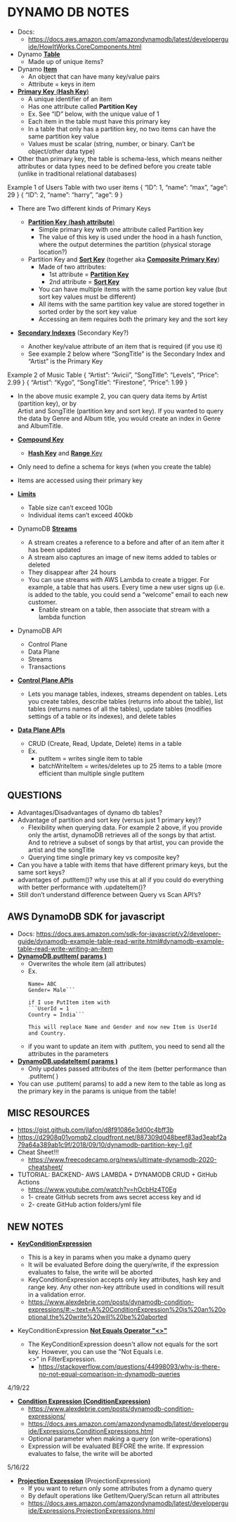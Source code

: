 # DYNAMO DB NOTES

- Docs:
  - https://docs.aws.amazon.com/amazondynamodb/latest/developerguide/HowItWorks.CoreComponents.html
- Dynamo <ins>**Table**</ins>
  - Made up of unique items?
- Dynamo <ins>**Item**</ins>
  - An object that can have many key/value pairs
  - Attribute = keys in item
- <ins>**Primary Key** (**Hash Key**)</ins>
  - A unique identifier of an item
  - Has one attribute called **Partition Key**
  - Ex. See “ID” below, with the unique value of 1
  - Each item in the table must have this primary key
  - In a table that only has a partition key, no two items can have the same partition key value
  - Values must be scalar (string, number, or binary. Can’t be object/other data type)
- Other than primary key, the table is schema-less, which means neither attributes or data types need to be defined before you create table (unlike in traditional relational databases)

Example 1 of Users Table with two user items
{
  “ID”: 1,
  “name”: “max”,
  “age”: 29
}
{
  “ID”: 2,
  “name”: “harry”,
  “age”: 9
}

- There are Two different kinds of Primary Keys
  - <ins>**Partition Key** (**hash attribute**)</ins>
    - Simple primary key with one attribute called Partition key
    - The value of this key is used under the hood in a hash function, where the output determines the partition (physical storage location?)
  - Partition Key and <ins>**Sort Key**</ins> (together aka <ins>**Composite Primary Key**</ins>)
    - Made of two attributes:
      - 1st attribute = <ins>**Partition Key**</ins>
      - 2nd attribute = <ins>**Sort Key**</ins>
    - You can have multiple items with the same portion key value (but sort key values must be different)
    - All items with the same partition key value are stored together in sorted order by the sort key value
    - Accessing an item requires both the primary key and the sort key

- <ins>**Secondary Indexes**</ins> (Secondary Key?)
  - Another key/value attribute of an item that is required (if you use it)
  - See example 2 below where “SongTitle” is the Secondary Index and “Artist” is the Primary Key

Example 2 of Music Table
{
  “Artist”: “Avicii”,
  “SongTitle”: “Levels”,
  “Price”: 2.99
}
{
  “Artist”: “Kygo”,
  “SongTitle”: “Firestone”,
  “Price”: 1.99
}

- In the above music example 2, you can query data items by Artist (partition key), or by  
  Artist and SongTitle (partition key and sort key). If you wanted to query the data by Genre and Album title, you would create an index in Genre and AlbumTitle. 

- <ins>**Compound Key**</ins>
  - <ins>**Hash Key**</ins> and <ins>**Range** Key</ins>
- Only need to define a schema for keys (when you create the table)
- Items are accessed using their primary key
- <ins>**Limits**</ins>
  - Table size can’t exceed 10Gb
  - Individual items can’t exceed 400kb

- DynamoDB <ins>**Streams**</ins>
  - A stream creates a reference to a before and after of an item after it has been updated
  - A stream also captures an image of new items added to tables or deleted
  - They disappear after 24 hours
  - You can use streams with AWS Lambda to create a trigger. For example, a table that has users. Every time a new user signs up (i.e. is added to the table, you could send a “welcome” email to each new customer. 
    - Enable stream on a table, then associate that stream with a lambda function

- DynamoDB API
    - Control Plane
    - Data Plane
    - Streams
    - Transactions

- <ins>**Control Plane APIs**</ins>
    - Lets you manage tables, indexes,  streams dependent on tables. Lets you create tables, describe tables (returns info about the table), list tables (returns names of all the tables), update tables (modifies settings of a table or its indexes), and delete tables

- <ins>**Data Plane APIs**</ins>
    - CRUD (Create, Read, Update, Delete) items in a table
    - Ex.
        - putItem = writes single item to table
        - batchWriteItem = writes/deletes up to 25 items to a table (more efficient than multiple single putItem

## QUESTIONS
- Advantages/Disadvantages of dynamo db tables?
- Advantage of partition and sort key (versus just 1 primary key)?
  - Flexibility when querying data. For example 2 above, if you provide only the artist, dynamoDB retrieves all of the songs by that artist. And to retrieve a subset of songs by that artist, you can provide the artist and the songTitle
  - Querying time single primary key vs composite key?
- Can you have a table with items that have different primary keys, but the same sort keys?
- advantages of .putItem()? why use this at all if you could do 
  everything with better performance with .updateItem()?
- Still don’t understand difference between Query vs Scan API’s?


## AWS DynamoDB SDK for javascript
- Docs: https://docs.aws.amazon.com/sdk-for-javascript/v2/developer-guide/dynamodb-example-table-read-write.html#dynamodb-example-table-read-write-writing-an-item
- <ins>**DynamoDB.putItem( params )**</ins>
  - Overwrites the whole item (all attributes)
  - Ex. 
    ```userId = 1
    Name= ABC
    Gender= Male```

    if I use PutItem item with
    ```UserId = 1
    Country = India```

    This will replace Name and Gender and now new Item is UserId and Country. 
  - if you want to update an item with .putItem, you need to send
    all the attributes in the parameters
- <ins>**DynamoDB.updateItem( params )**</ins>
  - Only updates passed attributes of the item (better performance than .putItem( )
- You can use .putItem( params) to add a new item to the table as long as the primary key   in the params is unique from the table!


## MISC RESOURCES
- https://gist.github.com/jlafon/d8f91086e3d00c4bff3b
- https://d2908q01vomqb2.cloudfront.net/887309d048beef83ad3eabf2a79a64a389ab1c9f/2018/09/10/dynamodb-partition-key-1.gif
- Cheat Sheet!!!
  - https://www.freecodecamp.org/news/ultimate-dynamodb-2020-cheatsheet/
- TUTORIAL: BACKEND- AWS LAMBDA + DYNAMODB CRUD + GitHub Actions
  - https://www.youtube.com/watch?v=hOcbHz4T0Eg
  - 1- create GitHub secrets from aws secret access key and id
  - 2- create GitHub action folders/yml file


## NEW NOTES
- <ins>**KeyConditionExpression**</ins>
  - This is a key in params when you make a dynamo query
  - It will be evaluated Before doing the query/write, if the expression evaluates to false, the write will be aborted
  - KeyConditionExpression accepts only key attributes, hash key and range key. Any other non-key attribute used in conditions will result in a validation error.
  - https://www.alexdebrie.com/posts/dynamodb-condition-expressions/#:~:text=A%20ConditionExpression%20is%20an%20optional,the%20write%20will%20be%20aborted

- KeyConditionExpression <ins>**Not Equals Operator "<>"**</ins>
  - The KeyConditionExpression doesn't allow not equals for the sort key. However, you can use the "Not Equals i.e. <>" in FilterExpression.
    - https://stackoverflow.com/questions/44998093/why-is-there-no-not-equal-comparison-in-dynamodb-queries

4/19/22
- <ins>**Condition Expression (ConditionExpression)**</ins>
  - https://www.alexdebrie.com/posts/dynamodb-condition-expressions/
  - https://docs.aws.amazon.com/amazondynamodb/latest/developerguide/Expressions.ConditionExpressions.html
  - Optional parameter when making a query (on write-operations)
  - Expression will be evaluated BEFORE the write. If expression evaluates to false, the write will be aborted

5/16/22
- <ins>**Projection Expression**</ins> (ProjectionExpression)
    - If you want to return only some attributes from a dynamo query
    - By default operations like GetItem/Query/Scan return all attributes
    - https://docs.aws.amazon.com/amazondynamodb/latest/developerguide/Expressions.ProjectionExpressions.html
